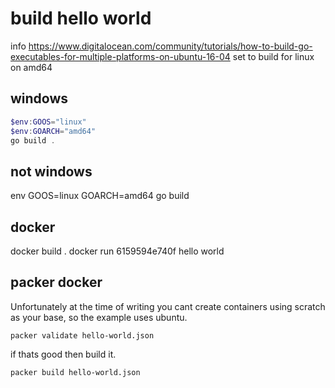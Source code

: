 # build hello world

info <https://www.digitalocean.com/community/tutorials/how-to-build-go-executables-for-multiple-platforms-on-ubuntu-16-04>
set to build for linux on amd64

## windows

```powershell
$env:GOOS="linux"
$env:GOARCH="amd64"
go build .
```

## not windows

env GOOS=linux GOARCH=amd64 go build

## docker

docker build .
docker run 6159594e740f
hello world

## packer docker

Unfortunately at the time of writing you cant create containers using scratch as your base, so the example uses ubuntu.

```packer
packer validate hello-world.json
```

if thats good then build it.

```packer
packer build hello-world.json
```
